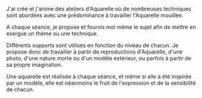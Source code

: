 J'ai créé et j'anime des ateliers d'Aquarelle où de nombreuses techniques sont abordées avec une prédominance à travailler l'Aquarelle mouillée.

A chaque séance, je propose et fournis moi même le sujet afin de mettre en exergue un thème ou une technique.

Différents supports sont utilisés en fonction du niveau de chacun. Je propose donc de travailler à partir de reproductions d'Aquarelle, d'une photo, d'une nature morte ou d'un modèle extérieur, ou parfois à partir de sa propre imagination.

Une aquarelle est réalisée à chaque séance, et même si elle a été inspirée par un modèle, elle est néanmoins le fruit de l'expression et de la sensibilité de chacun.